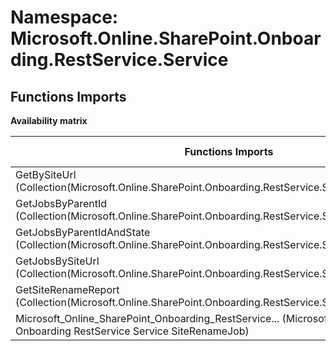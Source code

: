 # Namespace: Microsoft.Online.SharePoint.Onboarding.RestService.Service

## Functions Imports

**Availability matrix**

Functions Imports | SPO | SP 2019 | SP 2016 | SP 2013
----------|-----|---------|---------|--------
GetBySiteUrl (Collection(Microsoft.Online.SharePoint.Onboarding.RestService.Service.SiteRenameJob)) | ✔ | ✖ | ✖ | ✖
GetJobsByParentId (Collection(Microsoft.Online.SharePoint.Onboarding.RestService.Service.SiteRenameJob)) | ✔ | ✖ | ✖ | ✖
GetJobsByParentIdAndState (Collection(Microsoft.Online.SharePoint.Onboarding.RestService.Service.SiteRenameJob)) | ✔ | ✖ | ✖ | ✖
GetJobsBySiteUrl (Collection(Microsoft.Online.SharePoint.Onboarding.RestService.Service.SiteRenameJob)) | ✔ | ✖ | ✖ | ✖
GetSiteRenameReport (Collection(Microsoft.Online.SharePoint.Onboarding.RestService.Service.SiteRenameJob)) | ✔ | ✖ | ✖ | ✖
<span title="Microsoft_Online_SharePoint_Onboarding_RestService_Service_SiteRenameJob">Microsoft_Online_SharePoint_Onboarding_RestService...</span> (Microsoft Online SharePoint Onboarding RestService Service SiteRenameJob) | ✔ | ✖ | ✖ | ✖
